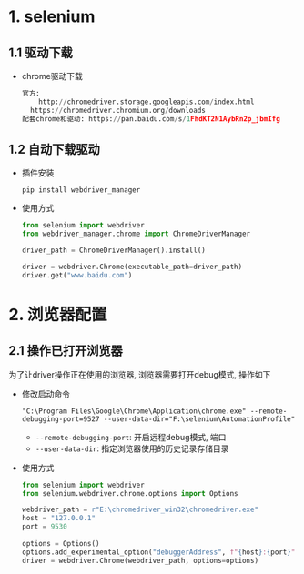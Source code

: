 # 1. selenium

## 1.1 驱动下载

* chrome驱动下载

  ```python
  官方: 
      http://chromedriver.storage.googleapis.com/index.html
  	https://chromedriver.chromium.org/downloads
  配套chrome和驱动: https://pan.baidu.com/s/1FhdKT2N1AybRn2p_jbmIfg
  ```

## 1.2 自动下载驱动

* 插件安装

  ```shell
  pip install webdriver_manager
  ```

* 使用方式

  ```python
  from selenium import webdriver
  from webdriver_manager.chrome import ChromeDriverManager
  
  driver_path = ChromeDriverManager().install()
  
  driver = webdriver.Chrome(executable_path=driver_path)
  driver.get("www.baidu.com")
  ```

# 2. 浏览器配置

## 2.1 操作已打开浏览器

为了让driver操作正在使用的浏览器, 浏览器需要打开debug模式, 操作如下

* 修改启动命令

  ```shell
  "C:\Program Files\Google\Chrome\Application\chrome.exe" --remote-debugging-port=9527 --user-data-dir="F:\selenium\AutomationProfile"
  ```

  * `--remote-debugging-port`: 开启远程debug模式, 端口
  * `--user-data-dir`: 指定浏览器使用的历史记录存储目录

* 使用方式

  ```python
  from selenium import webdriver
  from selenium.webdriver.chrome.options import Options
  
  webdriver_path = r"E:\chromedriver_win32\chromedriver.exe"
  host = "127.0.0.1"
  port = 9530
      
  options = Options()
  options.add_experimental_option("debuggerAddress", f"{host}:{port}")
  driver = webdriver.Chrome(webdriver_path, options=options)
  ```

  

